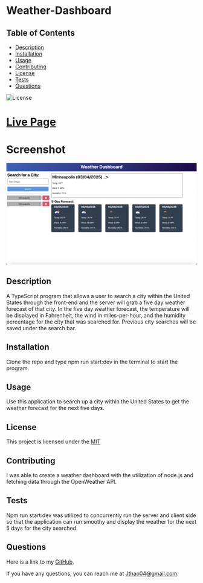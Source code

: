 # Weather-Dashboard

## Table of Contents
- [Description](#description)
- [Installation](#installation)
- [Usage](#usage)
- [Contributing](#contributing)
- [License](#license)
- [Tests](#tests)
- [Questions](#questions)

![License](https://img.shields.io/badge/License-MIT-yellow.svg)

# [Live Page](https://weather-dashboard-22ou.onrender.com/)

# Screenshot
![Screenshot](/client/public/Screenshot.png)

## Description

A TypeScript program that allows a user to search a city within the United States through the front-end and the server will grab a five day weather forecast of that city. In the five day weather forecast, the temperature will be displayed in Fahrenheit, the wind in miles-per-hour, and the humidity percentage for the city that was searched for. Previous city searches will be saved under the search bar.

## Installation

Clone the repo and type npm run start:dev in the terminal to start the program.

## Usage

Use this application to search up a city within the United States to get the weather forecast for the next five days.

## License

This project is licensed under the [MIT]([License](https://opensource.org/licenses/MIT))

## Contributing

I was able to create a weather dashboard with the utilization of node.js and fetching data through the OpenWeather API.

## Tests

Npm run start:dev was utilized to concurrently run the server and client side so that the application can run smoothy and display the weather for the next 5 days for the city searched.

## Questions
Here is a link to my [GitHub](https://github.com/Jthao04).

If you have any questions, you can reach me at [Jthao04@gmail.com](mailto:Jthao04@gmail.com).
